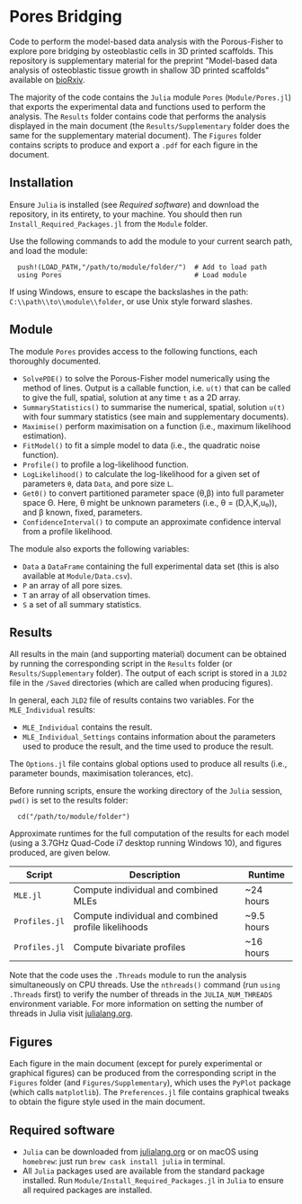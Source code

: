 # Pores Bridging

Code to perform the model-based data analysis with the Porous-Fisher to explore pore bridging by osteoblastic cells in 3D printed scaffolds. This repository is supplementary material for the preprint "Model-based data analysis of osteoblastic tissue growth in shallow 3D printed scaffolds" available on [bioRxiv](https://www.biorxiv.org).

The majority of the code contains the `Julia` module `Pores` (`Module/Pores.jl`) that exports the experimental data and functions used to perform the analysis. The `Results` folder contains code that performs the analysis displayed in the main document (the `Results/Supplementary` folder does the same for the supplementary material document). The `Figures` folder contains scripts to produce and export a `.pdf` for each figure in the document. 


## Installation

Ensure `Julia` is installed (see *Required software*) and download the repository, in its entirety, to your machine. You should then run `Install_Required_Packages.jl` from the `Module` folder.

Use the following commands to add the module to your current search path, and load the module:
```
  push!(LOAD_PATH,"/path/to/module/folder/")  # Add to load path
  using Pores                                 # Load module
```
If using Windows, ensure to escape the backslashes in the path: `C:\\path\\to\\module\\folder`, or use Unix style forward slashes.


## Module
The module `Pores` provides access to the following functions, each thoroughly documented.
  - `SolvePDE()` to solve the Porous-Fisher model numerically using the method of lines. Output is a callable function, i.e. `u(t)` that can be called to give the full, spatial, solution at any time `t` as a 2D array.
  - `SummaryStatistics()` to summarise the numerical, spatial, solution `u(t)` with four summary statistics (see main and supplementary documents).
  - `Maximise()` perform maximisation on a function (i.e., maximum likelihood estimation).
  - `FitModel()` to fit a simple model to data (i.e., the quadratic noise function).
  - `Profile()` to profile a log-likelihood function.
  - `LogLikelihood()` to calculate the log-likelihood for a given set of parameters `θ`, data `Data`, and pore size `L`.
  - `GetΘ()` to convert partitioned parameter space (θ,β) into full parameter space Θ. Here, θ might be unknown parameters (i.e., θ = (D,λ,K,u₀)), and β known, fixed, parameters.
  - `ConfidenceInterval()` to compute an approximate confidence interval from a profile likelihood.

The module also exports the following variables:
  - `Data` a `DataFrame` containing the full experimental data set (this is also available at `Module/Data.csv`).
  - `P` an array of all pore sizes.
  - `T` an array of all observation times.
  - `S` a set of all summary statistics.
  

## Results

All results in the main (and supporting material) document can be obtained by running the corresponding script in the `Results` folder (or `Results/Supplementary` folder). The output of each script is stored in a `JLD2` file in the `/Saved` directories (which are called when producing figures).

In general, each `JLD2` file of results contains two variables. For the `MLE_Individual` results:
  - `MLE_Individual` contains the result.
  - `MLE_Individual_Settings` contains information about the parameters used to produce the result, and the time used to produce the result.

The `Options.jl` file contains global options used to produce all results (i.e., parameter bounds, maximisation tolerances, etc).

Before running scripts, ensure the working directory of the `Julia` session, `pwd()` is set to the results folder:
```
  cd("/path/to/module/folder")
```
Approximate runtimes for the full computation of the results for each model (using a 3.7GHz Quad-Code i7 desktop running Windows 10), and figures produced, are given below.

| Script        | Description                                         | Runtime    |
| ------------- | --------------------------------------------------- | ---------- |
| `MLE.jl`      | Compute individual and combined MLEs                | ~24 hours  |
| `Profiles.jl` | Compute individual and combined profile likelihoods | ~9.5 hours |
| `Profiles.jl` | Compute bivariate profiles                          | ~16 hours  |


Note that the code uses the `.Threads` module to run the analysis simultaneously on CPU threads. Use the `nthreads()` command (run `using .Threads` first) to verify the number of threads in the `JULIA_NUM_THREADS` environment variable. For more information on setting the number of threads in Julia visit [julialang.org](https://docs.julialang.org/en/v1/manual/environment-variables/#JULIA_NUM_THREADS-1).


## Figures

Each figure in the main document (except for purely experimental or graphical figures) can be produced from the corresponding script in the `Figures` folder (and `Figures/Supplementary`), which uses the `PyPlot` package (which calls `matplotlib`). The `Preferences.jl` file contains graphical tweaks to obtain the figure style used in the main document.


## Required software

  - `Julia` can be downloaded from [julialang.org](https://julialang.org/downloads/) or on macOS using `homebrew`: just run `brew cask install julia` in terminal.
  - All `Julia` packages used are available from the standard package installed. Run `Module/Install_Required_Packages.jl` in `Julia` to ensure all required packages are installed.
